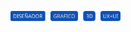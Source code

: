 <a href="#"><img src="https://raw.githubusercontent.com/Juan-Sebastian-Rios-Martinez/juan-sebastian-rios-martinez/41b64aa8e24c519307f03dfee9d79ea15bcc4373/svg/svg.svg" width="35%"></a>
